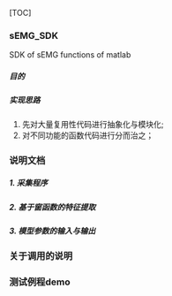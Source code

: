 [TOC]


### sEMG_SDK
SDK of sEMG functions of matlab

##### 目的

##### 实现思路
1. 先对大量复用性代码进行抽象化与模块化;
2. 对不同功能的函数代码进行分而治之；

### 说明文档
##### 1. 采集程序
##### 2. 基于窗函数的特征提取
##### 3. 模型参数的输入与输出




### 关于调用的说明

### 测试例程demo